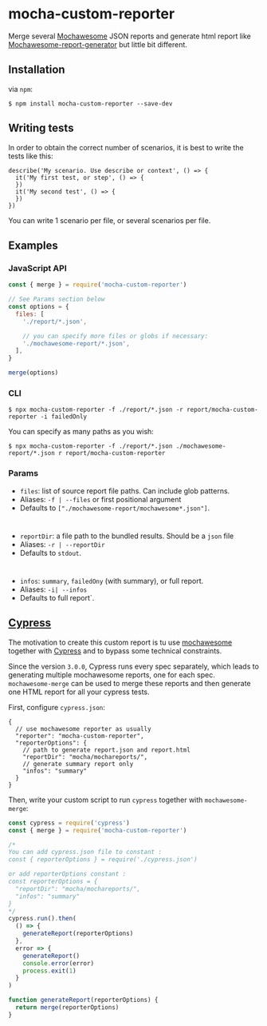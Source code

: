 # mocha-custom-reporter

Merge several [Mochawesome](https://github.com/adamgruber/mochawesome) JSON reports and generate html report like [Mochawesome-report-generator](https://github.com/adamgruber/mochawesome-report-generator) but little bit different.

## Installation

via `npm`:

```
$ npm install mocha-custom-reporter --save-dev
```

## Writing tests

In order to obtain the correct number of scenarios, it is best to write the tests like this: 

```
describe('My scenario. Use describe or context', () => {
  it('My first test, or step', () => {
  })
  it('My second test', () => {
  })
})
```
You can write 1 scenario per file, or several scenarios per file.


## Examples

### JavaScript API

```javascript
const { merge } = require('mocha-custom-reporter')

// See Params section below
const options = {
  files: [
    './report/*.json',

    // you can specify more files or globs if necessary:
    './mochawesome-report/*.json',
  ],
}

merge(options)
```

### CLI

```
$ npx mocha-custom-reporter -f ./report/*.json -r report/mocha-custom-reporter -i failedOnly
```

You can specify as many paths as you wish:

```
$ npx mocha-custom-reporter -f ./report/*.json ./mochawesome-report/*.json r report/mocha-custom-reporter
```

### Params

- `files`: list of source report file paths. Can include glob patterns.
- Aliases: `-f | --files` or first positional argument
- Defaults to `["./mochawesome-report/mochawesome*.json"]`.
#
- `reportDir`: a file path to the bundled results. Should be a `json` file 
- Aliases: `-r | --reportDir`
- Defaults to `stdout`.
#
- `infos`: `summary`, `failedOny` (with summary), or full report.
- Aliases: `-i| --infos`
- Defaults to full report`.


## [Cypress](https://github.com/cypress-io/cypress)

The motivation to create this custom report is tu use [mochawesome](https://github.com/adamgruber/mochawesome) together with [Cypress](https://github.com/cypress-io/cypress) and to bypass some technical constraints.

Since the version `3.0.0`, Cypress runs every spec separately, which leads to generating multiple mochawesome reports, one for each spec. `mochawesome-merge` can be used to merge these reports and then generate one HTML report for all your cypress tests.

First, configure `cypress.json`:

```jsonc
{
  // use mochawesome reporter as usually
  "reporter": "mocha-custom-reporter",
  "reporterOptions": {
    // path to generate report.json and report.html
    "reportDir": "mocha/mochareports/",
    // generate summary report only
    "infos": "summary"
  }
}
```

Then, write your custom script to run `cypress` together with `mochawesome-merge`:

```javascript
const cypress = require('cypress')
const { merge } = require('mocha-custom-reporter')

/* 
You can add cypress.json file to constant :
const { reporterOptions } = require('./cypress.json')

or add reporterOptions constant :
const reporterOptions = {
  "reportDir": "mocha/mochareports/",
  "infos": "summary"
}
*/
cypress.run().then(
  () => {
    generateReport(reporterOptions)
  },
  error => {
    generateReport()
    console.error(error)
    process.exit(1)
  }
)

function generateReport(reporterOptions) {
  return merge(reporterOptions)
}
```

